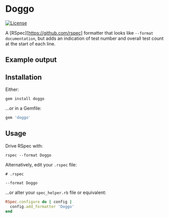 # Doggo

[![License](https://img.shields.io/badge/license-mit-blue.svg)](https://opensource.org/licenses/MIT)

A  [RSpec][https://github.com/rspec] formatter that looks like `--format documentation`, but adds an indication of test number and overall test count at the start of each line.

## Example output


## Installation

Either:

```shell
gem install doggo
```

...or in a Gemfile:

```ruby
gem 'doggo'
```

## Usage

Drive RSpec with:

```
rspec --format Doggo
```

Alternatively, edit your `.rspec` file:

```
# .rspec

--format Doggo
```

...or alter your `spec_helper.rb` file or equivalent:

```ruby
RSpec.configure do | config |
  config.add_formatter 'Doggo'
end
```
